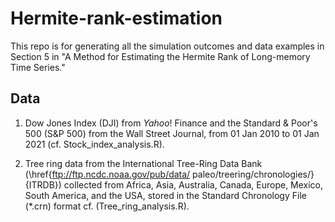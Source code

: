 # Hermite-rank-estimation

This repo is for generating all the simulation outcomes and data examples in Section 5 in "A Method for Estimating the Hermite Rank of Long-memory Time Series."

## Data

1) Dow Jones Index (DJI) from $Yahoo!$ Finance and the Standard $\&$ Poor's 500 (S$\&$P 500) from the Wall Street Journal, from 01 Jan 2010 to 01 Jan 2021 (cf. Stock_index_analysis.R).

3) Tree ring data from the International Tree-Ring Data Bank (\href{ftp://ftp.ncdc.noaa.gov/pub/data/
paleo/treering/chronologies/}{ITRDB}) collected from Africa, Asia, Australia, Canada, Europe, Mexico, South America, and the USA, stored in the Standard Chronology File
(*.crn) format cf. (Tree_ring_analysis.R).



